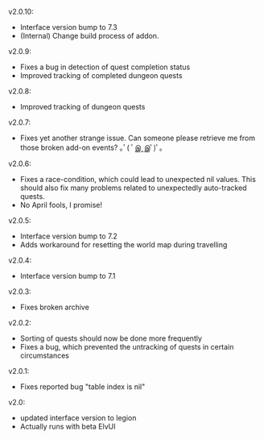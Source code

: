 v2.0.10:

-   Interface version bump to 7.3
-   (Internal) Change build process of addon.

v2.0.9:

-   Fixes a bug in detection of quest completion status
-   Improved tracking of completed dungeon quests

v2.0.8:

-   Improved tracking of dungeon quests

v2.0.7:

-   Fixes yet another strange issue. Can someone please retrieve me from those broken add-on events? ｡ﾟ( ﾟஇ‸இﾟ)ﾟ｡

v2.0.6:

-   Fixes a race-condition, which could lead to unexpected nil values. This should also fix many problems related to unexpectedly auto-tracked quests.
-   No April fools, I promise!

v2.0.5:

-   Interface version bump to 7.2
-   Adds workaround for resetting the world map during travelling

v2.0.4:

-   Interface version bump to 7.1

v2.0.3:

-   Fixes broken archive

v2.0.2:

-   Sorting of quests should now be done more frequently
-   Fixes a bug, which prevented the untracking of quests in certain circumstances

v2.0.1:

-   Fixes reported bug "table index is nil"

v2.0:

-   updated interface version to legion
-   Actually runs with beta ElvUI
